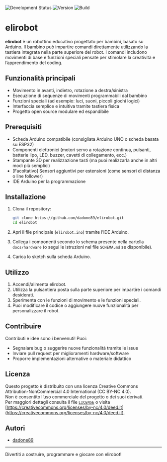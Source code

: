 ![Development Status](https://img.shields.io/badge/Status-In%20Development-yellow)
![Version](https://img.shields.io/badge/Version-0.1.0--alpha-red)
![Build](https://img.shields.io/badge/Build-Unstable-red)

# elirobot

**elirobot** è un robottino educativo progettato per bambini, basato su Arduino. Il bambino può impartire comandi direttamente utilizzando la tastiera integrata nella parte superiore del robot. I comandi includono movimenti di base e funzioni speciali pensate per stimolare la creatività e l’apprendimento del coding.

## Funzionalità principali

- Movimento in avanti, indietro, rotazione a destra/sinistra
- Esecuzione di sequenze di movimenti programmabili dal bambino
- Funzioni speciali (ad esempio: luci, suoni, piccoli giochi logici)
- Interfaccia semplice e intuitiva tramite tastiera fisica
- Progetto open source modulare ed espandibile

## Prerequisiti

- Scheda Arduino compatibile (consigliata Arduino UNO o scheda basata su ESP32)
- Componenti elettronici (motori servo a rotazione continua, pulsanti, batterie lipo, LED, buzzer, cavetti di collegamento, ecc.)
- Stampante 3D per realizzazione tasti (ma puoi realizzarla anche in altri modi più semplici)
- [Facoltativo] Sensori aggiuntivi per estensioni (come sensori di distanza o line follower)
- IDE Arduino per la programmazione

## Installazione

1. Clona il repository:
   ```bash
   git clone https://github.com/dadone89/elirobot.git
   cd elirobot
   ```

2. Apri il file principale (`elirobot.ino`) tramite l’IDE Arduino.

3. Collega i componenti secondo lo schema presente nella cartella `docs/hardware` (o segui le istruzioni nel file `SCHEMA.md` se disponibile).

4. Carica lo sketch sulla scheda Arduino.

## Utilizzo

1. Accendi/alimenta elirobot.
2. Utilizza la pulsantiera posta sulla parte superiore per impartire i comandi desiderati.
3. Sperimenta con le funzioni di movimento e le funzioni speciali.
4. Puoi modificare il codice o aggiungere nuove funzionalità per personalizzare il robot.

## Contribuire

Contributi e idee sono i benvenuti! Puoi:

- Segnalare bug o suggerire nuove funzionalità tramite le issue
- Inviare pull request per miglioramenti hardware/software
- Proporre implementazioni alternative o materiale didattico

## Licenza

Questo progetto è distribuito con una licenza Creative Commons Attribution-NonCommercial 4.0 International (CC BY-NC 4.0).  
Non è consentito l’uso commerciale del progetto o dei suoi derivati.  
Per maggiori dettagli consulta il file [`LICENSE`](LICENSE) o visita [https://creativecommons.org/licenses/by-nc/4.0/deed.it](https://creativecommons.org/licenses/by-nc/4.0/deed.it).

## Autori

- [dadone89](https://github.com/dadone89)

---

Divertiti a costruire, programmare e giocare con elirobot!
